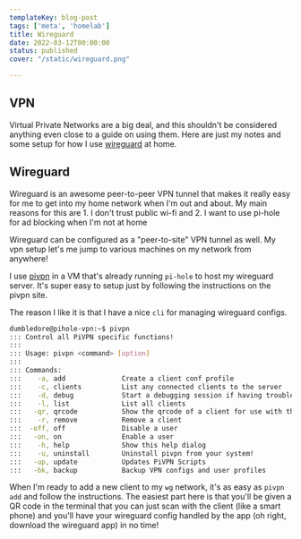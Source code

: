 ```yaml
---
templateKey: blog-post
tags: ['meta', 'homelab']
title: Wireguard
date: 2022-03-12T00:00:00
status: published
cover: "/static/wireguard.png"

---
```


## VPN

Virtual Private Networks are a big deal, and this shouldn't be considered anything even close to a guide on using them.
Here are just my notes and some setup for how I use [wireguard](https://www.wireguard.com/) at home.

## Wireguard

Wireguard is an awesome peer-to-peer VPN tunnel that makes it really easy for me to get into my home network when I'm out and about.
My main reasons for this are 1. I don't trust public wi-fi and 2. I want to use pi-hole for ad blocking when I'm not at home

Wireguard can be configured as a "peer-to-site" VPN tunnel as well.
My vpn setup let's me jump to various machines on my network from anywhere!

I use [pivpn](https://pivpn.io/) in a VM that's already running `pi-hole` to host my wireguard server.
It's super easy to setup just by following the instructions on the pivpn site.

The reason I like it is that I have a nice `cli` for managing wireguard configs.

```bash
dumbledore@pihole-vpn:~$ pivpn
::: Control all PiVPN specific functions!
:::
::: Usage: pivpn <command> [option]
:::
::: Commands:
:::    -a, add              Create a client conf profile
:::    -c, clients          List any connected clients to the server
:::    -d, debug            Start a debugging session if having trouble
:::    -l, list             List all clients
:::   -qr, qrcode           Show the qrcode of a client for use with the mobile app
:::    -r, remove           Remove a client
:::  -off, off              Disable a user
:::   -on, on               Enable a user
:::    -h, help             Show this help dialog
:::    -u, uninstall        Uninstall pivpn from your system!
:::   -up, update           Updates PiVPN Scripts
:::   -bk, backup           Backup VPN configs and user profiles
```


When I'm ready to add a new client to my `wg` network, it's as easy as `pivpn add` and follow the instructions.
The easiest part here is that you'll be given a QR code in the terminal that you can just scan with the client (like a smart phone) and you'll have your wireguard config handled by the app (oh right, download the wireguard app) in no time!
